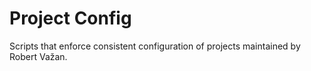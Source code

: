 # Project Config #

Scripts that enforce consistent configuration of projects maintained by Robert Važan.

